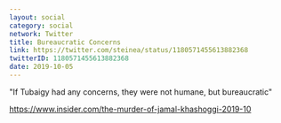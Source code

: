 ```yaml
---
layout: social
category: social
network: Twitter
title: Bureaucratic Concerns
link: https://twitter.com/steinea/status/1180571455613882368
twitterID: 1180571455613882368
date: 2019-10-05
---
```


"If Tubaigy had any concerns, they were not humane, but bureaucratic"

<https://www.insider.com/the-murder-of-jamal-khashoggi-2019-10>
